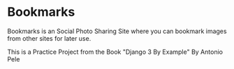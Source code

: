 # Bookmarks

Bookmarks is an Social Photo Sharing Site where you can bookmark images from other sites for later use.

This is a Practice Project from the Book "Django 3 By Example" By Antonio Pele
